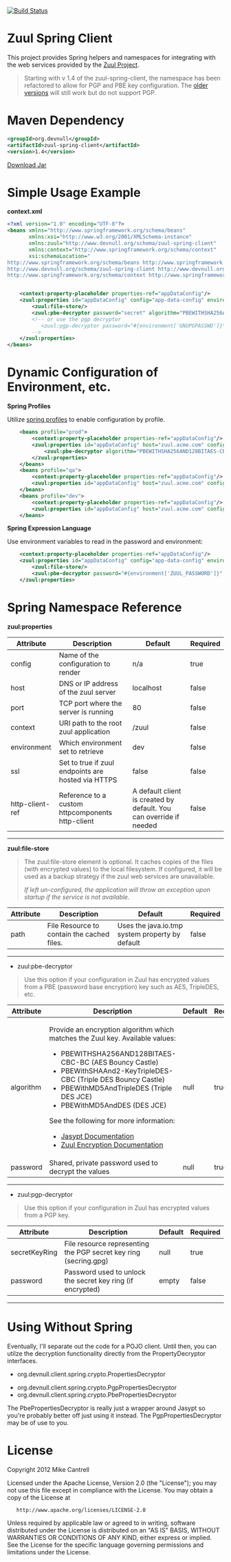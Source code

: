 [![Build Status](https://travis-ci.org/mcantrell/zuul-spring-client.png?branch=master)](https://travis-ci.org/mcantrell/zuul-spring-client)

# Zuul Spring Client


This project provides Spring helpers and namespaces for integrating with the web services provided by the
[Zuul Project](https://github.com/mcantrell/Zuul/wiki).

<blockquote>
Starting with v 1.4 of the zuul-spring-client, the namespace has been refactored to allow for PGP and PBE key configuration.
The <a href="https://github.com/mcantrell/zuul-spring-client/tree/1.3.x">older versions</a> will still work but do not
support PGP.
</blockquote>


# Maven Dependency

```xml
<groupId>org.devnull</groupId>
<artifactId>zuul-spring-client</artifactId>
<version>1.4</version>
```

[Download Jar](http://search.maven.org/remotecontent?filepath=org/devnull/zuul-spring-client/1.3/zuul-spring-client-1.3.jar)

# Simple Usage Example

**context.xml**
```xml
<?xml version="1.0" encoding="UTF-8"?>
<beans xmlns="http://www.springframework.org/schema/beans"
       xmlns:xsi="http://www.w3.org/2001/XMLSchema-instance"
       xmlns:zuul="http://www.devnull.org/schema/zuul-spring-client"
       xmlns:context="http://www.springframework.org/schema/context"
       xsi:schemaLocation="
http://www.springframework.org/schema/beans http://www.springframework.org/schema/beans/spring-beans-3.1.xsd
http://www.devnull.org/schema/zuul-spring-client http://www.devnull.org/schema/zuul-spring-client-1.4.xsd
http://www.springframework.org/schema/context http://www.springframework.org/schema/context/spring-context-3.1.xsd">


    <context:property-placeholder properties-ref="appDataConfig"/>
    <zuul:properties id="appDataConfig" config="app-data-config" environment="prod">
        <zuul:file-store/>
        <zuul:pbe-decryptor password="secret" algorithm="PBEWITHSHA256AND128BITAES-CBC-BC"/>
        <!-- or use the pgp decryptor
           <zuul:pgp-decryptor password="#{environment['GNUPGPASSWD']}" secret-key-ring="#{environment['GNUPGHOME']}/secring.gpg"/>
        -->
    </zuul:properties>
</beans>
```

# Dynamic Configuration of Environment, etc.

**Spring Profiles**

Utilize [spring profiles](http://static.springsource.org/spring/docs/3.1.x/spring-framework-reference/htmlsingle/spring-framework-reference.html#testcontext-ctx-management-env-profiles)
to enable configuration by profile.

```xml
    <beans profile="prod">
        <context:property-placeholder properties-ref="appDataConfig"/>
        <zuul:properties id="appDataConfig" host="zuul.acme.com" config="foo-config" environment="prod">
            <zuul:pbe-decryptor algorithm="PBEWITHSHA256AND128BITAES-CBC-BC" password="I like cake!"/>
        </zuul:properties>
    </beans>
    <beans profile="qa">
        <context:property-placeholder properties-ref="appDataConfig"/>
        <zuul:properties id="appDataConfig" host="zuul.acme.com" config="foo-config"environment="qa"/>
    </beans>
    <beans profile="dev">
        <context:property-placeholder properties-ref="appDataConfig"/>
        <zuul:properties id="appDataConfig" host="zuul.acme.com" config="foo-config" environment="dev"/>
    </beans>
```

**Spring Expression Language**

Use environment variables to read in the password and environment:

```xml
    <context:property-placeholder properties-ref="appDataConfig"/>
    <zuul:properties id="appDataConfig" config="app-data-config" environment="#{environment['ZUUL_ENVIRONMENT']}">
        <zuul:file-store/>
        <zuul:pbe-decryptor password="#{environment['ZUUL_PASSWORD']}" algorithm="PBEWITHSHA256AND128BITAES-CBC-BC"/>
    </zuul:properties>
```

# Spring Namespace Reference


**zuul:properties**
<table>
	<thead>
		<tr>
			<th>Attribute</th>
			<th>Description</th>
			<th>Default</th>
			<th>Required</th>
		</tr>
	</thead>
	<tbody>
		<tr>
			<td>config</td>
			<td>Name of the configuration to render</td>
			<td>n/a</td>
			<td>true</td>
		<tr>
		<tr>
			<td>host</td>
			<td>DNS or IP address of the zuul server</td>
			<td>localhost</td>
			<td>false</td>
		<tr>
		<tr>
			<td>port</td>
			<td>TCP port where the server is running</td>
			<td>80</td>
			<td>false</td>
		<tr>
		<tr>
			<td>context</td>
			<td>URI path to the root zuul application</td>
			<td>/zuul</td>
			<td>false</td>
		<tr>
		<tr>
			<td>environment</td>
			<td>Which environment set to retrieve</td>
			<td>dev</td>
			<td>false</td>
		<tr>
		<tr>
			<td>ssl</td>
			<td>Set to true if zuul endpoints are hosted via HTTPS</td>
			<td>false</td>
			<td>false</td>
		<tr>
		<tr>
			<td>http-client-ref</td>
			<td>Reference to a custom httpcomponents http-client</td>
			<td>A default client is created by default. You can override if needed</td>
			<td>false</td>
		<tr>
	</tbody>
</table>
<hr/>

**zuul:file-store**

<blockquote>
The zuul:file-store element is optional. It caches copies of the files (with encrypted values) to the local filesystem.
If configured, it will be used as a backup strategy if the zuul web services are unavailable.

<em>If left un-configured, the application will throw an exception upon startup if the service is not available.</em>
</blockquote>

<table>
	<thead>
		<tr>
			<th>Attribute</th>
			<th>Description</th>
			<th>Default</th>
			<th>Required</th>
		</tr>
	</thead>
	<tbody>
		<tr>
			<td>path</td>
			<td>File Resource to contain the cached files.</td>
			<td>Uses the java.io.tmp system property by default</td>
			<td>false</td>
		<tr>
	</tbody>
</table>
<hr/>

* zuul:pbe-decryptor

<blockquote>
Use this option if your configuration in Zuul has encrypted values from a PBE (password base encryption) key
such as AES, TripleDES, etc.
</blockquote>

<table>
	<thead>
		<tr>
			<th>Attribute</th>
			<th>Description</th>
			<th>Default</th>
			<th>Required</th>
		</tr>
	</thead>
	<tbody>
        <tr>
            <td>algorithm</td>
            <td>
                <p>
                    Provide an encryption algorithm which matches the Zuul key. Available values:
                </p>
                <ul>
                    <li>PBEWITHSHA256AND128BITAES-CBC-BC (AES Bouncy Castle)</li>
                    <li>PBEWithSHAAnd2-KeyTripleDES-CBC (Triple DES Bouncy Castle)</li>
                    <li>PBEWithMD5AndTripleDES (Triple DES JCE)</li>
                    <li>PBEWithMD5AndDES (DES JCE)</li>
                </ul>
                <p>
                    See the following for more information:
                </p>
                <ul>
                    <li><a href="http://www.jasypt.org/encrypting-configuration.html">Jasypt Documentation</a></li>
                    <li><a href="https://github.com/mcantrell/Zuul/wiki/Encryption">Zuul Encryption Documentation</a></li>
                <ul>
            </td>
            <td>null</td>
            <td>true</td>
        <tr>
        <tr>
            <td>password</td>
            <td>Shared, private password used to decrypt the values</td>
            <td>null</td>
            <td>true</td>
        <tr>
	</tbody>
</table>
<hr/>

* zuul:pgp-decryptor

<blockquote>
Use this option if your configuration in Zuul has encrypted values from a PGP key.
</blockquote>

<table>
	<thead>
		<tr>
			<th>Attribute</th>
			<th>Description</th>
			<th>Default</th>
			<th>Required</th>
		</tr>
	</thead>
	<tbody>
		<tr>
			<td>secretKeyRing</td>
			<td>File resource representing the PGP secret key ring (secring.gpg)</td>
			<td>null</td>
			<td>true</td>
		<tr>
        <tr>
            <td>password</td>
            <td>Password used to unlock the secret key ring (if encrypted)</td>
            <td>empty</td>
            <td>false</td>
        <tr>
	</tbody>
</table>
<hr/>

# Using Without Spring

Eventually, I'll separate out the code for a POJO client. Until then, you can utilze the decryption functionality
directly from the PropertyDecryptor interfaces.

* org.devnull.client.spring.crypto.PropertiesDecryptor
 - org.devnull.client.spring.crypto.PgpPropertiesDecryptor
 - org.devnull.client.spring.crypto.PbePropertiesDecryptor

The PbePropertiesDecryptor is really just a wrapper around Jasypt so you're probably better off just using it instead.
The PgpPropertiesDecryptor may be of use to you.

# License

   Copyright 2012 Mike Cantrell

   Licensed under the Apache License, Version 2.0 (the "License");
   you may not use this file except in compliance with the License.
   You may obtain a copy of the License at

       http://www.apache.org/licenses/LICENSE-2.0

   Unless required by applicable law or agreed to in writing, software
   distributed under the License is distributed on an "AS IS" BASIS,
   WITHOUT WARRANTIES OR CONDITIONS OF ANY KIND, either express or implied.
   See the License for the specific language governing permissions and
   limitations under the License.
